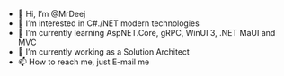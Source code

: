 - 👋 Hi, I’m @MrDeej
- 👀 I’m interested in C#./NET modern technologies
- 🌱 I’m currently learning AspNET.Core, gRPC, WinUI 3, .NET MaUI and MVC
- 💞️ I’m currently working as a Solution Architect
- 📫 How to reach me, just E-mail me

